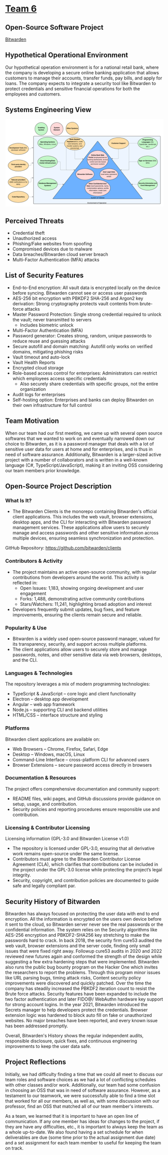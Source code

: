 # [Team 6](https://github.com/users/ysabum/projects/1)
## Open-Source Software Project
[Bitwarden](https://github.com/bitwarden/clients)
## Hypothetical Operational Environment
Our hypothetical operation environment is for a national retail bank, where the company is developing a secure online banking application that allows customers to manage their accounts, transfer funds, pay bills, and apply for loans. The company expects to integrate a security tool like Bitwarden to protect credentials and sensitive financial operations for both the employees and customers.
## Systems Engineering View
![image](https://raw.githubusercontent.com/ysabum/Software-Assurance/af70d3762b696d61c5889dad0580611a4998648c/images/SED.png)
## Perceived Threats
- Credential theft 
- Unauthorized access
- Phishing/Fake websites from spoofing
- Compromised devices due to malware
- Data breaches/Bitwarden cloud server breach
- Multi-Factor Authentication (MFA) attacks
## List of Security Features
- End-to-End encryption: All vault data is encrypted locally on the device before syncing. Bitwarden cannot see or access user passwords
- AES-256 bit encryption with PBKDF2 SHA-256 and Argon2 key derivation: Strong cryptography protects vault contents from brute-force attacks
- Master Password Protection: Single strong credential required to unlock the vault; never transmitted to servers
  - Includes biometric unlock
- Multi-Factor Authentication (MFA)
- Password generator: Creates strong, random, unique passwords to reduce reuse and guessing attacks
- Secure autofill and domain matching: Autofill only works on verified domains, mitigating phishing risks
- Vault timeout and auto-lock
- Vault Health Reports
- Encrypted cloud storage
- Role-based access control for enterprises: Administrators can restrict which employees access specific credentials
  - Also securely share credentials with specific groups, not the entire organization
- Audit logs for enterprises
- Self-hosting option: Enterprises and banks can deploy Bitwarden on their own infrastructure for full control
## Team Motivation
When our team had our first meeting, we came up with several open source softwares that we wanted to work on and eventually narrowed down our choice to Bitwarden, as it is a password manager that deals with a lot of sensitive user data for users at home and for enterprises, and is thus in need of software assurance. Additionally, Bitwarden is a larger-sized active project with a number of collaborators and is written in a well-known language (C#, TypeScript/JavaScript), making it an inviting OSS considering our team members prior knowledge. 
## Open-Source Project Description
### **What Is It?**
- The Bitwarden Clients is the monorepo containing Bitwarden's official client applications. This includes the web vault, browser extensions, desktop apps, and the CLI for interacting with Bitwarden password management services. These applications allow users to securely manage and access passwords and other sensitive information across multiple devices, ensuring seamless synchronization and protection.
  
GitHub Repository: https://github.com/bitwarden/clients  
  
### **Contributors & Activity**
- The project maintains an active open-source community, with regular contributions from developers around the world. This activity is reflected in:
  - Open Issues: 1,183, showing ongoing development and user engagement
  - Forks: 1,488, demonstrating active community contributions
  - Stars/Watchers: 11,241, highlighting broad adoption and interest
- Developers frequently submit updates, bug fixes, and feature improvements, ensuring the clients remain secure and reliable.
  
### **Popularity & Use**
-	Bitwarden is a widely used open-source password manager, valued for its transparency, security, and support across multiple platforms.
-	The client applications allow users to securely store and manage passwords, notes, and other sensitive data via web browsers, desktops, and the CLI.
  
### **Languages & Technologies**  
The repository leverages a mix of modern programming technologies:  
- TypeScript & JavaScript – core logic and client functionality
- Electron – desktop app development
- Angular – web app framework
- Node.js – supporting CLI and backend utilities
- HTML/CSS – interface structure and styling
  
### **Platforms**  
Bitwarden client applications are available on:  
-	Web Browsers – Chrome, Firefox, Safari, Edge
-	Desktop – Windows, macOS, Linux
-	Command-Line Interface – cross-platform CLI for advanced users
-	Browser Extensions – secure password access directly in browsers
  
### **Documentation & Resources**  
The project offers comprehensive documentation and community support:  
-	README files, wiki pages, and GitHub discussions provide guidance on setup, usage, and contribution.
-	Security policies and reporting procedures ensure responsible use and contribution.
  
### **Licensing & Contributor Licensing**  
Licensing information (GPL-3.0 and Bitwarden License v1.0)  
-	The repository is licensed under GPL-3.0, ensuring that all derivative work remains open-source under the same license.
-	Contributors must agree to the Bitwarden Contributor License Agreement (CLA), which clarifies that contributions can be included in the project under the GPL-3.0 license while protecting the project’s legal integrity.
-	Security, copyright, and contribution policies are documented to guide safe and legally compliant par.

## Security History of Bitwarden

Bitwarden has always focused on protecting the user data with end to end encryption. All the information is encrypted on the users own device before it sent to the cloud, so Bitwarden server never see the real passwords or the confidential information. The system relies on the Security algorithms like AES-256 encryption and PBKDF2-SHA256 key stretching to make the passwords hard to crack. In back 2018, the security firm cure53 audited the web vault, browser extensions and the server code, finding only small issues that were fixed right away. Followup cure53 audits in 2020 and 2022 reviewed new futures again and conformed the strength of the design while suggesting a few extra hardening steps that were implemented. Bitwarden also runs the public bug bounty program on the Hacker One which invites the researchers to report the problems. Through this program minor issues like URL parsing bugs, timing attack risks, Content security policy improvements were discovered and quickly patched. Over the time the company has steadily increased the PBKDF2 iteration count to resist the Brute force attacks. Security features have been expanded to include the two factor authentication and later FIDO@/ WebAuthn hardware key support for strong account logins. In the year 2021, Bitwarden introduced the Secrets manager to help developers protect the credentials. Browser extension logic was hardened to block auto fill on fake or unauthorized websites. No major breaches have been reported, and every known issue has been addressed promptly.  
  
Overall, Bitwarden's History shows the regular independent audits, responsible disclosure, quick fixes, and continuous engineering improvements to keep the user data safe.

## Project Reflections
Initially, we had difficulty finding a time that we could all meet to discuss our team roles and software choices as we had a lot of conflicting schedules with other classes and/or work. Additionally, our team had some confusion in choosing an OSS that was in need of software assurance. However, as a testament to our teamwork, we were successfully able to find a time slot that worked for all our members, as well as, with some discussion with our professor, find an OSS that matched all of our team member's interests.  
  
As a team, we learned that it is important to have an open line of communication. If any one member has ideas for changes to the project, if they are have any difficulties, etc., it is important to always keep the team as a whole up-to-date. We also found having a set schedule for when deliverables are due (some time prior to the actual assignment due date) and a set assignment for each team member to useful for keeping the team on track. 
